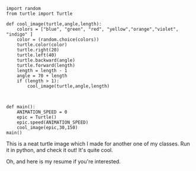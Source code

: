 ```
import random
from turtle import Turtle

def cool_image(turtle,angle,length):
    colors = ["blue", "green", "red", "yellow","orange","violet", "indigo" ]
    color = (random.choice(colors))
    turtle.color(color)
    turtle.right(20)
    turtle.left(40)
    turtle.backward(angle)
    turtle.forward(length)
    length = length - 1
    angle = 70 + length
    if (length > 1):
        cool_image(turtle,angle,length)
       


def main():
    ANIMATION_SPEED = 0
    epic = Turtle()
    epic.speed(ANIMATION_SPEED)
    cool_image(epic,30,150)
main()
```
This is a neat turtle image which I made for another one of my classes. Run it in python, and check it out! It's quite cool.

Oh, and here is my resume if you're interested.

